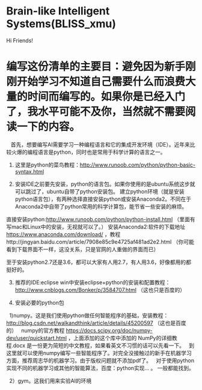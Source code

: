 # Brain-like Intelligent Systems(BLISS_xmu)

Hi Friends!

 # 编写这份清单的主要目：避免因为新手刚刚开始学习不知道自己需要什么而浪费大量的时间而编写的。如果你是已经入门了，我水平可能不及你，当然就不需要阅读一下的内容。

    首先，想要编写AI需要学习一种编程语言和它的集成开发环境（IDE）。近年来比较火爆的编程语言是python，同时也是常用于科学计算的语言之一。

1. 这里是python的菜鸟教程：http://www.runoob.com/python/python-basic-syntax.html

2. 安装IDE之前要先安装，python的语言包。如果你使用的是ubuntu系统这步就可以跳过了，ubuntu自带了python安装包。
    建立python环境（就是安装python语言包），有两种选择直接安装python或安装Anaconda2。不同在于Anaconda2中自带了python常用的科学计算包，能节省一些安装的麻烦。

直接安装python:http://www.runoob.com/python/python-install.html （里面有写mac和Linux中的安装，无视就可以了。）
安装Anaconda2:软件的下载地址 https://www.anaconda.com/download/ ，教程http://jingyan.baidu.com/article/7908e85c9e4725af481ad2e2.html （你可能看到下载界面不一样，这没关系，只是官网的人重做的界面而已）

至于安装python2.7还是3.6，都可以大家有人用2.7，有人用3.6，好像都用的都挺好的。

3. 推荐的IDE:eclipse
    win中安装eclipse+python的安装和配置教程：http://www.cnblogs.com/Bonker/p/3584707.html （这也只是百度的）

4. 安装必要的python包

   1)numpy。这是我们使用python做任何智能程序的基础，安装教程：http://blog.csdn.net/walkandthink/article/details/45200597 （这也是百度的）
   numpy的官方教程 https://docs.scipy.org/doc/numpy-dev/user/quickstart.html ，上面添加的这个库中添加的 NumPy的详细教程.docx 是一份更为简短的中文教程，如果看英文不习惯的话可以先看一下。
   到这里就可以使用numpy编写一些智能程序了。对完全没接触过的新手在机器学习方面，推荐周志华的机器学习。由于版权问题就不添加pdf了。
   对于使用python实现不同的机器学习或其他的智能算法，百度：python实现... 。 一般都能找到。
   
   2）gym。这我们用来实验AI的环境
